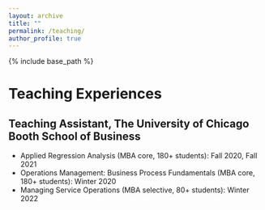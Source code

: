 ```yaml
---
layout: archive
title: ""
permalink: /teaching/
author_profile: true
---
```

{% include base_path %} 

# Teaching Experiences
## Teaching Assistant, The University of Chicago Booth School of Business
* Applied Regression Analysis (MBA core, 180+ students): Fall 2020, Fall 2021
* Operations Management: Business Process Fundamentals (MBA core, 180+ students): Winter 2020   
* Managing Service Operations (MBA selective, 80+ students): Winter 2022 

   

